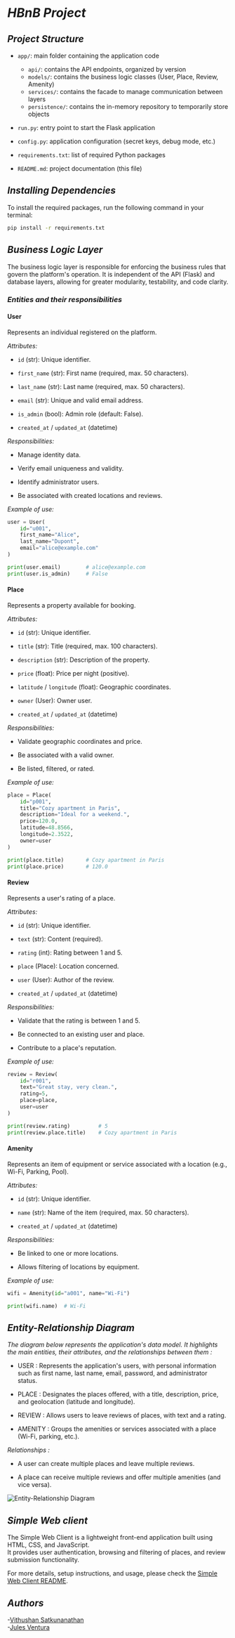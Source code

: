 # ___HBnB Project___

## ___Project Structure___

- `app/`: main folder containing the application code  
  - `api/`: contains the API endpoints, organized by version  
  - `models/`: contains the business logic classes (User, Place, Review, Amenity)  
  - `services/`: contains the facade to manage communication between layers  
  - `persistence/`: contains the in-memory repository to temporarily store objects  

- `run.py`: entry point to start the Flask application  
- `config.py`: application configuration (secret keys, debug mode, etc.)  
- `requirements.txt`: list of required Python packages  
- `README.md`: project documentation (this file)

## ___Installing Dependencies___

To install the required packages, run the following command in your terminal:

```bash
pip install -r requirements.txt
```

## ___Business Logic Layer___

The business logic layer is responsible for enforcing the business rules that govern the platform's operation. It is independent of the API (Flask) and database layers, allowing for greater modularity, testability, and code clarity.

### ___Entities and their responsibilities___

#### __User__  
Represents an individual registered on the platform.

_Attributes:_

- `id` (str): Unique identifier.

- `first_name` (str): First name (required, max. 50 characters).

- `last_name` (str): Last name (required, max. 50 characters).

- `email` (str): Unique and valid email address.

- `is_admin` (bool): Admin role (default: False).

- `created_at` / `updated_at` (datetime)

_Responsibilities:_

- Manage identity data.

- Verify email uniqueness and validity.

- Identify administrator users.

- Be associated with created locations and
reviews.

_Example of use:_

```python
user = User(
    id="u001",
    first_name="Alice",
    last_name="Dupont",
    email="alice@example.com"
)

print(user.email)        # alice@example.com
print(user.is_admin)     # False
```

#### __Place__  
Represents a property available for booking.

_Attributes:_

- `id` (str): Unique identifier.

- `title` (str): Title (required, max. 100 characters).

- `description` (str): Description of the property.

- `price` (float): Price per night (positive).

- `latitude` / `longitude` (float): Geographic coordinates.

- `owner` (User): Owner user.

- `created_at` / `updated_at` (datetime)

_Responsibilities:_

- Validate geographic coordinates and price.

- Be associated with a valid owner.

- Be listed, filtered, or rated.

_Example of use:_

```python
place = Place(
    id="p001",
    title="Cozy apartment in Paris",
    description="Ideal for a weekend.",
    price=120.0,
    latitude=48.8566,
    longitude=2.3522,
    owner=user
)

print(place.title)       # Cozy apartment in Paris
print(place.price)       # 120.0
```

#### __Review__  
Represents a user's rating of a place.

_Attributes:_

- `id` (str): Unique identifier.

- `text` (str): Content (required).

- `rating` (int): Rating between 1 and 5.

- `place` (Place): Location concerned.

- `user` (User): Author of the review.

- `created_at` / `updated_at` (datetime)

_Responsibilities:_

- Validate that the rating is between 1 and 5.

- Be connected to an existing user and place.

- Contribute to a place's reputation.

_Example of use:_

```python
review = Review(
    id="r001",
    text="Great stay, very clean.",
    rating=5,
    place=place,
    user=user
)

print(review.rating)         # 5
print(review.place.title)    # Cozy apartment in Paris
```
#### __Amenity__

Represents an item of equipment or service associated with a location (e.g., Wi-Fi, Parking, Pool).

_Attributes:_

- `id` (str): Unique identifier.

- `name` (str): Name of the item (required, max. 50 characters).

- `created_at` / `updated_at` (datetime)

_Responsibilities:_

- Be linked to one or more locations.

- Allows filtering of locations by equipment.

_Example of use:_

```python
wifi = Amenity(id="a001", name="Wi-Fi")

print(wifi.name)  # Wi-Fi
```
## ___Entity-Relationship Diagram___

_The diagram below represents the application's data model. It highlights the main entities, their attributes, and the relationships between them :_

- USER : Represents the application's users, with personal information such as first name, last name, email, password, and administrator status.

- PLACE : Designates the places offered, with a title, description, price, and geolocation (latitude and longitude).

- REVIEW : Allows users to leave reviews of places, with text and a rating.

- AMENITY : Groups the amenities or services associated with a place (Wi-Fi, parking, etc.).

_Relationships :_

- A user can create multiple places and leave multiple reviews.

- A place can receive multiple reviews and offer multiple amenities (and vice versa).

![Entity-Relationship Diagram](ER_Diagram.png)

## ___Simple Web client___

The Simple Web Client is a lightweight front-end application built using HTML, CSS, and JavaScript.  
It provides user authentication, browsing and filtering of places, and review submission functionality.

For more details, setup instructions, and usage, please check the [Simple Web Client README](/part4/base_files/README.md).

## ___Authors___

-[Vithushan Satkunanathan](https://github.com/Vitushan)  
-[Jules Ventura](https://github.com/Juleslgc)
